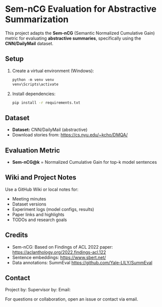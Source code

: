 

# Sem-nCG Evaluation for Abstractive Summarization

This project adapts the **Sem-nCG** (Semantic Normalized Cumulative Gain) metric for evaluating **abstractive summaries**, specifically using the **CNN/DailyMail** dataset.


## Setup

1. Create a virtual environment (Windows):
   ```powershell
   python -m venv venv
   venv\Scripts\activate
   ```
2. Install dependencies:
   ```bash
   pip install -r requirements.txt
   ```

## Dataset

- **Dataset:** CNN/DailyMail (abstractive)
- Download stories from: https://cs.nyu.edu/~kcho/DMQA/

## Evaluation Metric

- **Sem-nCG@k** = Normalized Cumulative Gain for top-k model sentences

## Wiki and Project Notes

Use a GitHub Wiki or local notes for:

- Meeting minutes
- Dataset versions
- Experiment logs (model configs, results)
- Paper links and highlights
- TODOs and research goals

## Credits

- Sem-nCG: Based on Findings of ACL 2022 paper: https://aclanthology.org/2022.findings-acl.122
- Sentence embeddings: https://www.sbert.net/
- Data annotations: SummEval https://github.com/Yale-LILY/SummEval

## Contact

Project by:
Supervisor by:
Email:

For questions or collaboration, open an issue or contact via email.
